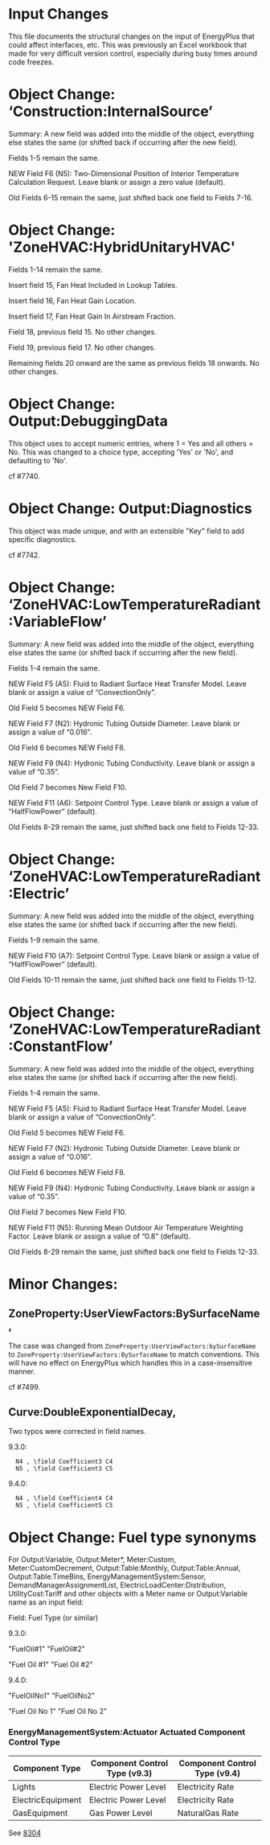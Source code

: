 Input Changes
=============

This file documents the structural changes on the input of EnergyPlus that could affect interfaces, etc.
This was previously an Excel workbook that made for very difficult version control, especially during busy times around code freezes.

# Object Change: ‘Construction:InternalSource’

Summary: A new field was added into the middle of the object, everything else states the same (or shifted back if occurring after the new field).

Fields 1-5 remain the same.

NEW Field F6 (N5): Two-Dimensional Position of Interior Temperature Calculation Request.  Leave blank or assign a zero value (default).

Old Fields 6-15 remain the same, just shifted back one field to Fields 7-16.

# Object Change: 'ZoneHVAC:HybridUnitaryHVAC'

Fields 1-14 remain the same.

Insert field 15, Fan Heat Included in Lookup Tables.

Insert field 16, Fan Heat Gain Location.

Insert field 17, Fan Heat Gain In Airstream Fraction.

Field 18, previous field 15. No other changes.

Field 19, previous field 17. No other changes.

Remaining fields 20 onward are the same as previous fields 18 onwards. No other changes.

# Object Change: Output:DebuggingData

This object uses to accept numeric entries, where 1 = Yes and all others = No. This was changed to a choice type, accepting 'Yes' or 'No', and defaulting to 'No'.

cf #7740.

# Object Change: Output:Diagnostics

This object was made unique, and with an extensible "Key" field to add specific diagnostics.

cf #7742.

# Object Change: ‘ZoneHVAC:LowTemperatureRadiant:VariableFlow’

Summary: A new field was added into the middle of the object, everything else states the same (or shifted back if occurring after the new field).

Fields 1-4 remain the same.

NEW Field F5 (A5): Fluid to Radiant Surface Heat Transfer Model.  Leave blank or assign a value of “ConvectionOnly”.

Old Field 5 becomes NEW Field F6.

NEW Field F7 (N2): Hydronic Tubing Outside Diameter.  Leave blank or assign a value of “0.016”.

Old Field 6 becomes NEW Field F8.

NEW Field F9 (N4): Hydronic Tubing Conductivity.  Leave blank or assign a value of “0.35”.

Old Field 7 becomes New Field F10.

NEW Field F11 (A6): Setpoint Control Type.  Leave blank or assign a value of “HalfFlowPower” (default).

Old Fields 8-29 remain the same, just shifted back one field to Fields 12-33.

# Object Change: ‘ZoneHVAC:LowTemperatureRadiant:Electric’

Summary: A new field was added into the middle of the object, everything else states the same (or shifted back if occurring after the new field).

Fields 1-9 remain the same.

NEW Field F10 (A7): Setpoint Control Type.  Leave blank or assign a value of “HalfFlowPower” (default).

Old Fields 10-11 remain the same, just shifted back one field to Fields 11-12.

# Object Change: ‘ZoneHVAC:LowTemperatureRadiant:ConstantFlow’

Summary: A new field was added into the middle of the object, everything else states the same (or shifted back if occurring after the new field).

Fields 1-4 remain the same.

NEW Field F5 (A5): Fluid to Radiant Surface Heat Transfer Model.  Leave blank or assign a value of “ConvectionOnly”.

Old Field 5 becomes NEW Field F6.

NEW Field F7 (N2): Hydronic Tubing Outside Diameter.  Leave blank or assign a value of “0.016”.

Old Field 6 becomes NEW Field F8.

NEW Field F9 (N4): Hydronic Tubing Conductivity.  Leave blank or assign a value of “0.35”.

Old Field 7 becomes New Field F10.

NEW Field F11 (N5): Running Mean Outdoor Air Temperature Weighting Factor.  Leave blank or assign a value of “0.8” (default).

Old Fields 8-29 remain the same, just shifted back one field to Fields 12-33.

# Minor Changes:

## ZoneProperty:UserViewFactors:BySurfaceName,

The case was changed from `ZoneProperty:UserViewFactors:bySurfaceName` to `ZoneProperty:UserViewFactors:BySurfaceName` to match conventions.
This will have no effect on EnergyPlus which handles this in a case-insensitive manner.

cf #7499.

## Curve:DoubleExponentialDecay,

Two typos were corrected in field names.

9.3.0:

```
  N4 , \field Coefficient3 C4
  N5 , \field Coefficient3 C5
```

9.4.0:

```
  N4 , \field Coefficient4 C4
  N5 , \field Coefficient5 C5
```

# Object Change: Fuel type synonyms
For Output:Variable, Output:Meter*, Meter:Custom, Meter:CustomDecrement, 
Output:Table:Monthly, Output:Table:Annual, Output:Table:TimeBins, EnergyManagementSystem:Sensor, DemandManagerAssignmentList, 
ElectricLoadCenter:Distribution, UtilityCost:Tariff and other objects with a Meter name or Output:Variable name as an input field:

Field: Fuel Type (or similar)

9.3.0:

"FuelOil#1" 
"FuelOil#2"

"Fuel Oil #1" 
"Fuel Oil #2"


9.4.0:

"FuelOilNo1" 
"FuelOilNo2" 

"Fuel Oil No 1" 
"Fuel Oil No 2" 

### EnergyManagementSystem:Actuator Actuated Component Control Type

| Component Type     | Component Control Type (v9.3) | Component Control Type (v9.4) |
|--------------------|-------------------------------|-------------------------------|
| Lights             | Electric Power Level          | Electricity Rate              |
| ElectricEquipment  | Electric Power Level          | Electricity Rate              |
| GasEquipment       | Gas Power Level               | NaturalGas Rate               |
 
See [8304](https://github.com/NREL/EnergyPlus/pull/8304)